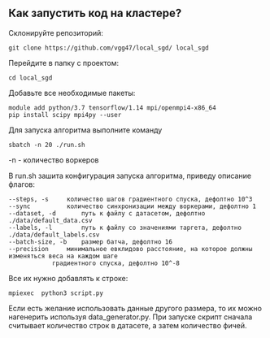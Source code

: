 ## Как запустить код на кластере?

Склонируйте репозиторий:
	
	git clone https://github.com/vgg47/local_sgd/ local_sgd

Перейдите в папку с проектом:
	
	сd local_sgd

Добавьте все необходимые пакеты:
	
	module add python/3.7 tensorflow/1.14 mpi/openmpi4-x86_64 
	pip install scipy mpi4py --user

Для запуска алгоритма выполните команду

	sbatch -n 20 ./run.sh 

-n - количество воркеров

В run.sh зашита конфигурация запуска алгоритма, приведу описание флагов:
	
	--steps, -s		количество шагов градиентного спуска, дефолтно 10^3
	--sync			количество синхронизации между воркерами, дефолтно 1
	--dataset, -d		путь к файлу с датасетом, дефолтно ./data/default_data.csv
	--labels, -l		путь к файлу со значениями таргета, дефолтно ./data/default_labels.csv
	--batch-size, -b	размер батча, дефолтно 16
	--precision		минимальное евклидово расстояние, на которое должны изменяться веса на каждом шаге 
				градиентного спуска, дефолтно 10^-8

Все их нужно добавлять к строке:

	mpiexec  python3 script.py 

Если есть желание использовать данные другого размера, то их можно нагенерить используя data_generator.py.
При запуске скрипт сначала считывает количество строк в датасете, а затем количество фичей.

